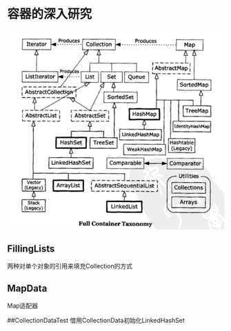 # 容器的深入研究

![FullContainerTaxonomy](FullContainerTaxonomy.png)


##  FillingLists
两种对单个对象的引用来填充Collection的方式

## MapData
Map适配器

##CollectionDataTest
借用CollectionData初始化LinkedHashSet